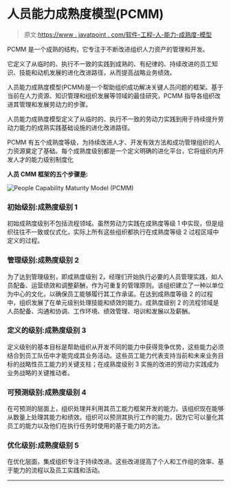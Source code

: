 # 人员能力成熟度模型(PCMM)

> 原文:[https://www . javatpoint . com/软件-工程-人-能力-成熟度-模型](https://www.javatpoint.com/software-engineering-people-capability-maturity-model)

PCMM 是一个成熟的结构，它专注于不断改进组织人力资产的管理和开发。

它定义了从临时的、执行不一致的实践到成熟的、有纪律的、持续改进的员工知识、技能和动机发展的进化改进路径，从而提高战略业务绩效。

人员能力成熟度模型(PCMM)是一个帮助组织成功解决关键人员问题的框架。基于当前在人力资源、知识管理和组织发展等领域的最佳研究，PCMM 指导各组织改进其管理和发展劳动力的步骤。

人员能力成熟度模型定义了从临时的、执行不一致的劳动力实践到用于持续提升劳动力能力的成熟实践基础设施的进化改进路径。

PCMM 有五个成熟度等级，为持续改进人才、开发有效方法和成功管理组织的人力资源奠定了基础。每个成熟度级别都是一个定义明确的进化平台，它将组织内开发人才的能力级别制度化

**人员 CMM 框架的五个步骤是:**

![People Capability Maturity Model (PCMM)](../Images/c818631c0c6f9c12c35829e87ef16bcf.png)

### 初始级别:成熟度级别 1

初始成熟度级别不包括流程领域。虽然劳动力实践在成熟度等级 1 中实现，但是组织往往不一致或仪式化，实际上所有这些组织都执行在成熟度等级 2 过程区域中定义的过程。

### 管理级别:成熟度级别 2

为了达到管理级别，即成熟度级别 2，经理们开始执行必要的人员管理实践，如人员配备、运营绩效和调整薪酬，作为可重复的管理原则。该组织建立了一种以单位为中心的文化，以确保员工能够履行其工作承诺。在达到成熟度等级 2 的过程中，组织发展了在单元级别处理技能和绩效的能力。成熟度级别 2 的流程领域是人员配备、沟通和协调、工作环境、绩效管理、培训和发展以及薪酬。

### 定义的级别:成熟度级别 3

定义级别的基本目标是帮助组织从开发不同的能力中获得竞争优势，这些能力必须结合到员工队伍中才能完成其业务活动。这些员工能力代表支持当前和未来业务目标的战略性员工能力的关键支柱；在成熟度级别 3 实施的改进的劳动力实践成为业务战略的关键推动者。

### 可预测级别:成熟度级别 4

在可预测的层面上，组织处理并利用其员工能力框架开发的能力。该组织现在能够从数量上处理其能力和绩效。组织可以预测其执行工作的能力，因为它可以量化其员工的能力以及他们在执行任务时使用的基于能力的方法。

### 优化级别:成熟度级别 5

在优化层面，集成组织专注于持续改进。这些改进提高了个人和工作组的效率、基于能力的流程以及员工实践和活动。

* * *